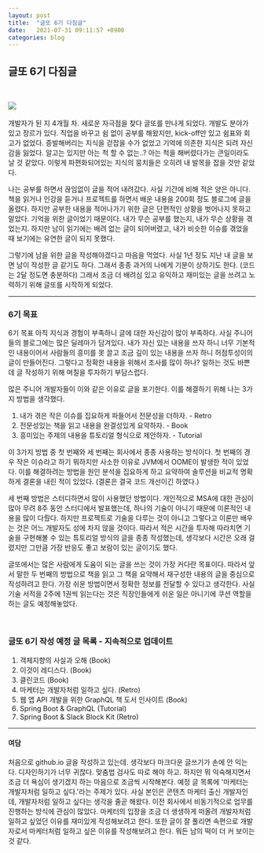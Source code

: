 ```yaml
---
layout: post
title:  "글또 6기 다짐글"
date:   2021-07-31 09:11:57 +0900
categories: blog
---
```

<h2>글또 6기 다짐글</h2>
<br/>
<p>
<img src="https://www.notion.so/image/https%3A%2F%2Fs3-us-west-2.amazonaws.com%2Fsecure.notion-static.com%2F2304f69f-d10d-414b-99e2-e8d957981ca6%2Fsymbol.png?table=block&id=096e7573-2e0f-4b2c-86d1-b42f69d09337&spaceId=601b6928-0e34-4343-9095-2e5c756903b3&width=190&userId=02ef656d-e926-4485-927c-b834f3472075&cache=v2">
<br/><br/>
개발자가 된 지 4개월 차. 새로운 자극점을 찾다 글또를 만나게 되었다. 개발도 분야가 있고 장르가 있다. 직업을 바꾸고 쉼 없이 공부를 해왔지만, kick-off만 있고 쉼표와 회고가 없었다. 증발해버리는 지식을 걷잡을 수가 없었고 기억에 의존한 지식은 되려 자신감을 잃었다. 알고는 있지만 아는 척 할 수 없는..? 아는 척을 해버렸다가는 큰일이라도 날 것 같았다. 이렇게 파편화되어있는 지식의 뭉치들은 오히려 내 발목을 잡을 것만 같았다.
</p>
<p>

나는 공부를 하면서 끊임없이 글을 적어 내려갔다. 사실 기간에 비해 적은 양은 아니다. 책을 읽거나 인강을 듣거나 프로젝트를 하면서 배운 내용을 200회 정도 블로그에 글을 올렸다. 하지만 공부한 내용을 적어나가기 위한 글은 단편적인 상황을 벗어나지 못하고 말았다. 기억을 위한 글이었기 때문이다. 내가 무슨 공부를 했는지, 내가 무슨 상황을 겪었는지. 하지만 남이 읽기에는 배려 없는 글이 되어버렸고, 내가 비슷한 이슈를 겪었을 때 보기에는 유연한 글이 되지 못했다.
</p>
<p>

그렇기에 남을 위한 글을 작성해야겠다고 마음을 먹었다. 사실 1년 정도 지난 내 글을 보면 남이 작성한 글 같기도 하다. 그래서 종종 과거의 나에게 기분이 상하기도 한다. (코드는 2달 정도면 충분하다) 그래서 조금 더 배려심 있고 유익하고 재미있는 글을 쓰려고 노력하기 위해 글또를 시작하게 되었다.
</p>
<hr>
<h3>6기 목표</h3>
<p>
6기 목표
아직 지식과 경험이 부족하니 글에 대한 자신감이 많이 부족하다. 사실 주니어들의 블로그에는 많은 딜레마가 담겨있다. 내가 자신 있는 내용을 쓰자 하니 너무 기본적인 내용이어서 사람들의 흥미를 못 끌고 조금 깊이 있는 내용을 쓰자 하니 허점투성이의 글이 만들어진다. 그렇다고 정확한 내용을 위해서 조사를 많이 하나? 일하는 것도 바쁜데 글 작성하기 위해 며칠을 투자하기 부담스럽다.

많은 주니어 개발자들이 이와 같은 이유로 글을 포기한다. 이를 해결하기 위해 나는 3가지 방법을 생각했다.
<ol>
<li>내가 겪은 작은 이슈를 집요하게 파들어서 전문성을 더하자. - Retro</li>
<li>전문성있는 책을 읽고 내용을 완결성있게 요약하자. - Book</li>
<li>흥미있는 주제의 내용을 튜토리얼 형식으로 제안하자. - Tutorial</li>
</ol>
</p>
<p>
이 3가지 방법 중 첫 번째와 세 번째는 회사에서 종종 사용하는 방식이다. 첫 번째의 경우 작은 이슈라고 하기 뭐하지만 사소한 이유로 JVM에서 OOME이 발생한 적이 있었다. 이를 해결하려는 방법을 원인 분석을 집요하게 하고 요약하여 솔루션을 비교적 명확하게 결론을 내린 적이 있었다. (결론은 결국 코드 개선이긴 하였다.)
</p>

<p>
세 번째 방법은 스터디하면서 많이 사용했던 방법이다. 개인적으로 MSA에 대한 관심이 많아 무려 8주 동안 스터디에서 발표했는데, 하나의 기술이 아니기 때문에 이론적인 내용을 많이 다뤘다. 하지만 프로젝트로 기술을 다루는 것이 아니고 그렇다고 이론만 배우는 것은 어느 개발자도 성에 차지 않을 것이다. 따라서 적은 시간을 투자해 따라치면 기술을 구현해볼 수 있는 튜토리얼 방식의 글을 종종 작성했는데, 생각보다 시간은 오래 걸렸지만 그만큼 가장 반응도 좋고 보람이 있는 글이기도 했다.
</p>
<p>
글또에서는 많은 사람에게 도움이 되는 글을 쓰는 것이 가장 커다란 목표이다. 따라서 앞서 말한 두 번째의 방법으로 책을 읽고 그 책을 요약해서 재구성한 내용의 글을 중심으로 작성하려고 한다. 가장 쉬운 방법이면서 정확한 정보를 전달할 수 있다고 생각한다. 사실 기술 서적을 2주에 1권씩 읽는다는 것은 직장인들에게 쉬운 일은 아니기에 쿠션 역할을 하는 글도 예정해놓았다.
</p>
<br/>
<h3>글또 6기 작성 예정 글 목록 - 지속적으로 업데이트</h3>
<ol>
<li>객체지향의 사실과 오해 (Book)</li>
<li>이것이 레디스다. (Book)</li>
<li>클린코드 (Book)</li>
<li>마케터는 개발자처럼 일하고 싶다. (Retro)</li>
<li>웹 앱 API 개발을 위한 GraphQL 책 도서 인사이트 (Book)</li>
<li>Spring Boot & GraphQL (Tutorial)</li>
<li>Spring Boot & Slack Block Kit (Retro)</li>
</ol>

<hr>
<h4>여담</h4>
<p>
처음으로 github.io 글을 작성하고 있는데. 생각보다 마크다운 글쓰기가 손에 안 익는다. 디자인하기가 너무 귀찮다. 맞춤법 검사도 따로 해야 하고. 하지만 뭐 익숙해지면서 조금 더 욕심이 생기겠지 하는 마음으로 조금씩 시작해본다. 예정 글 목록에 '마케터는 개발자처럼 일하고 싶다.'라는 주제가 있다. 사실 본인은 콘텐츠 마케터 출신 개발자인데, 개발자처럼 일하고 싶다는 생각을 줄곧 해왔다. 이전 회사에서 비동기적으로 업무를 진행하는 방식에 관심이 많았다. 마케터의 입장을 조금 더 생생하게 떠올려 개발자처럼 일하고 싶었던 이유를 재미있게 작성해보려고 한다. 또한 글이 잘 풀리면 속편으로 개발자로서 마케터처럼 일하고 싶은 이유를 작성해보려고 한다. 뭐든 남의 떡이 더 커 보이는 것 같다.
</p>
